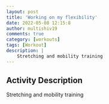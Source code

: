 ```yaml
---
layout: post
title: 'Working on my flexibility'
date: 2022-05-08 12:15:8
author: multishiv19
comments: true
category: [workouts]
tags: [Workout]
description: |
    Stretching and mobility training
---
```



## Activity Description
Stretching and mobility training


<div width='100%' class='strava-embed-placeholder' data-embed-type='activity' data-embed-id='7105251582'></div>
<script src='https://strava-embeds.com/embed.js'></script>

